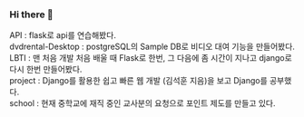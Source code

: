 ### Hi there 👋

API : flask로 api를 연습해봤다. <br>
dvdrental-Desktop : postgreSQL의 Sample DB로 비디오 대여 기능을 만들어봤다. <br> 
LBTI : 맨 처음 개발 처음 배울 때 Flask로 한번, 그 다음에 좀 시간이 지나고 django로 다시 한번 만들어봤다. <br>
project : Django를 활용한 쉽고 빠른 웹 개발 (김석훈 지음)을 보고 Django를 공부했다. <br>
school : 현재 중학교에 재직 중인 교사분의 요청으로 포인트 제도를 만들고 있다. <br>

<!--
**Tuna0917/Tuna0917** is a ✨ _special_ ✨ repository because its `README.md` (this file) appears on your GitHub profile.

Here are some ideas to get you started:

- 🔭 I’m currently working on ...
- 🌱 I’m currently learning ...
- 👯 I’m looking to collaborate on ...
- 🤔 I’m looking for help with ...
- 💬 Ask me about ...
- 📫 How to reach me: ...
- 😄 Pronouns: ...
- ⚡ Fun fact: ...
-->
